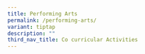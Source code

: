 ```yaml
---
title: Performing Arts
permalink: /performing-arts/
variant: tiptap
description: ""
third_nav_title: Co curricular Activities
---
```

<p></p>